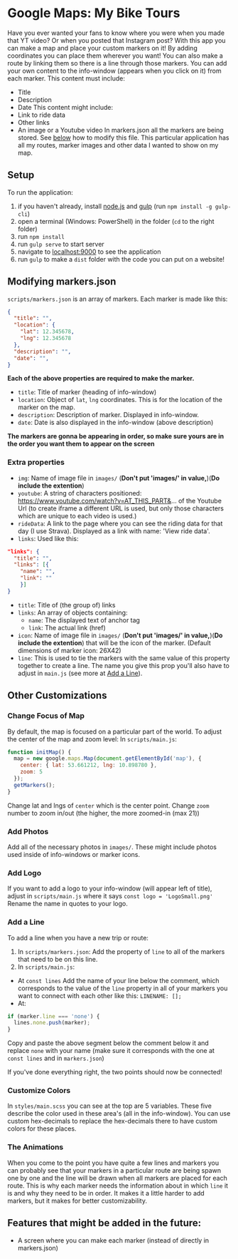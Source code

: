 # Google Maps: My Bike Tours

Have you ever wanted your fans to know where you were when you made that YT video? Or when you posted that Instagram post?
With this app you can make a map and place your custom markers on it! By adding coordinates you can place them wherever you want! You can also make a route by linking them so there is a line through those markers. You can add your own content to the info-window (appears when you click on it) from each marker.
This content must include:
- Title
- Description
- Date
This content might include:
- Link to ride data
- Other links
- An image or a Youtube video
In markers.json all the markers are being stored. See [below](#modifying-markers.json) how to modify this file. This particular application has all my routes, marker images and other data I wanted to show on my map.

## Setup
To run the application:
1. if you haven't already, install [node.js](http://blog.teamtreehouse.com/install-node-js-npm-windows) and [gulp](https://gulpjs.com/) (run `npm install -g gulp-cli`)
2. open a terminal (Windows: PowerShell) in the folder (`cd` to the right folder)
3. run `npm install`
4. run `gulp serve` to start server
5. navigate to [localhost:9000](localhost:9000) to see the application
6. run `gulp` to make a `dist` folder with the code you can put on a website!

## Modifying markers.json

`scripts/markers.json` is an array of markers. Each marker is made like this:

```json
{
  "title": "",
  "location": {
    "lat": 12.345678,
    "lng": 12.345678
  },
  "description": "",
  "date": "",
}
```
**Each of the above properties are required to make the marker.**
- `title`: Title of marker (heading of info-window)
- `location`: Object of `lat`, `lng` coordinates. This is for the location of the marker on the map.
- `description`: Description of marker. Displayed in info-window.
- `date`: Date is also displayed in the info-window (above description)

**The markers are gonna be appearing in order, so make sure yours are in the order you want them to appear on the screen**

### Extra properties
- `img`: Name of image file in `images/` (**Don't put 'images/' in value,**)(**Do include the extention**)
- `youtube`: A string of characters positioned: https://www.youtube.com/watch?v=AT_THIS_PART&... of the Youtube Url (to create iframe a different URL is used, but only those characters which are unique to each video is used.)
- `rideData`: A link to the page where you can see the riding data for that day (I use Strava). Displayed as a link with name: 'View ride data'.
- `links`: Used like this:
```json
"links": {
  "title": "",
  "links": [{
    "name": "",
    "link": ""
    }]
}
```
  - `title`: Title of (the group of) links
  - `links`: An array of objects containing:
    - `name`: The displayed text of anchor tag
    - `link`: The actual link (href)
- `icon`: Name of image file in `images/` (**Don't put 'images/' in value,**)(**Do include the extention**) that will be the icon of the marker. (Default dimensions of marker icon: 26X42)
- `line`: This is used to tie the markers with the same value of this property together to create a line. The name you give this prop you'll also have to adjust in `main.js` (see more at [Add a Line](#add-a-line)).

## Other Customizations

### Change Focus of Map
By default, the map is focused on a particular part of the world. To adjust the center of the map and zoom level:
In `scripts/main.js`:
```javascript
function initMap() {
  map = new google.maps.Map(document.getElementById('map'), {
    center: { lat: 53.661212, lng: 10.898780 },
    zoom: 5
  });
  getMarkers();
}
```
Change lat and lngs of `center` which is the center point.
Change `zoom` number to zoom in/out (the higher, the more zoomed-in (max 21))

### Add Photos
Add all of the necessary photos in `images/`. These might include photos used inside of info-windows or marker icons.

### Add Logo
If you want to add a logo to your info-window (will appear left of title), adjust in `scripts/main.js` where it says `const logo = 'LogoSmall.png'` Rename the name in quotes to your logo.

### Add a Line
To add a line when you have a new trip or route:
1. In `scripts/markers.json`: Add the property of `line` to all of the markers that need to be on this line.
2. In `scripts/main.js`:
  - At `const lines` Add the name of your line below the comment, which corresponds to the value of the `line` property in all of your markers you want to connect with each other like this: `LINENAME: [];`
  - At:
  ```javascript
  if (marker.line === 'none') {
    lines.none.push(marker);
  }
  ```
  Copy and paste the above segment below the comment below it and replace `none` with your name (make sure it corresponds with the one at `const lines` and in `markers.json`)

If you've done everything right, the two points should now be connected!

### Customize Colors
In `styles/main.scss` you can see at the top are 5 variables. These five describe the color used in these area's (all in the info-window). You can use custom hex-decimals to replace the hex-decimals there to have custom colors for these places.

### The Animations
When you come to the point you have quite a few lines and markers you can probably see that your markers in a particular route are being spawn one by one and the line will be drawn when all markers are placed for each route. This is why each marker needs the information about in which `line` it is and why they need to be in order. It makes it a little harder to add markers, but it makes for better customizability.

## Features that might be added in the future:
- A screen where you can make each marker (instead of directly in markers.json)
